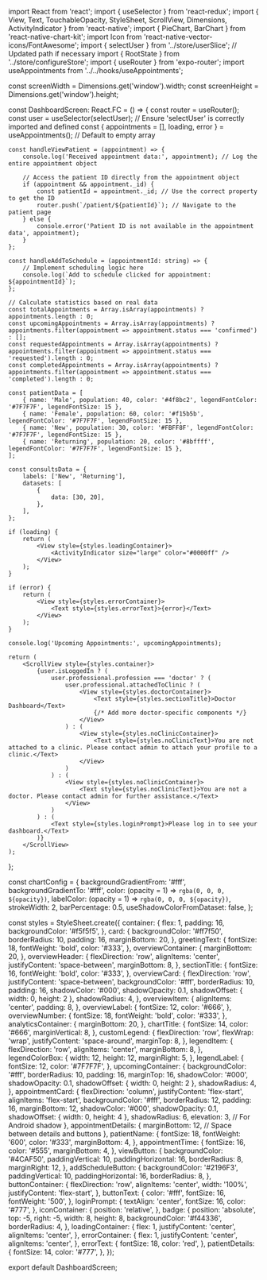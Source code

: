 import React from 'react';
import { useSelector } from 'react-redux';
import { View, Text, TouchableOpacity, StyleSheet, ScrollView, Dimensions, ActivityIndicator } from 'react-native';
import { PieChart, BarChart } from 'react-native-chart-kit';
import Icon from 'react-native-vector-icons/FontAwesome';
import { selectUser } from '../store/userSlice'; // Updated path if necessary
import { RootState } from '../store/configureStore';
import { useRouter } from 'expo-router';
import useAppointments from '../../hooks/useAppointments';

const screenWidth = Dimensions.get('window').width;
const screenHeight = Dimensions.get('window').height;

const DashboardScreen: React.FC = () => {
    const router = useRouter();
    const user = useSelector(selectUser); // Ensure 'selectUser' is correctly imported and defined
    const { appointments = [], loading, error } = useAppointments(); // Default to empty array

    const handleViewPatient = (appointment) => {
        console.log('Received appointment data:', appointment); // Log the entire appointment object
    
        // Access the patient ID directly from the appointment object
        if (appointment && appointment._id) {
            const patientId = appointment._id; // Use the correct property to get the ID
            router.push(`/patient/${patientId}`); // Navigate to the patient page
        } else {
            console.error('Patient ID is not available in the appointment data', appointment);
        }
    };

    const handleAddToSchedule = (appointmentId: string) => {
        // Implement scheduling logic here
        console.log(`Add to schedule clicked for appointment: ${appointmentId}`);
    };

    // Calculate statistics based on real data
    const totalAppointments = Array.isArray(appointments) ? appointments.length : 0;
    const upcomingAppointments = Array.isArray(appointments) ? appointments.filter(appointment => appointment.status === 'confirmed') : [];
    const requestedAppointments = Array.isArray(appointments) ? appointments.filter(appointment => appointment.status === 'requested').length : 0;
    const completedAppointments = Array.isArray(appointments) ? appointments.filter(appointment => appointment.status === 'completed').length : 0;

    const patientData = [
        { name: 'Male', population: 40, color: '#4f8bc2', legendFontColor: '#7F7F7F', legendFontSize: 15 },
        { name: 'Female', population: 60, color: '#f15b5b', legendFontColor: '#7F7F7F', legendFontSize: 15 },
        { name: 'New', population: 30, color: '#FBFF8F', legendFontColor: '#7F7F7F', legendFontSize: 15 },
        { name: 'Returning', population: 20, color: '#8bffff', legendFontColor: '#7F7F7F', legendFontSize: 15 },
    ];

    const consultsData = {
        labels: ['New', 'Returning'],
        datasets: [
            {
                data: [30, 20],
            },
        ],
    };

    if (loading) {
        return (
            <View style={styles.loadingContainer}>
                <ActivityIndicator size="large" color="#0000ff" />
            </View>
        );
    }

    if (error) {
        return (
            <View style={styles.errorContainer}>
                <Text style={styles.errorText}>{error}</Text>
            </View>
        );
    }

    console.log('Upcoming Appointments:', upcomingAppointments);

    return (
        <ScrollView style={styles.container}>
            {user.isLoggedIn ? (
                user.professional.profession === 'doctor' ? (
                    user.professional.attachedToClinic ? (
                        <View style={styles.doctorContainer}>
                            <Text style={styles.sectionTitle}>Doctor Dashboard</Text>
                            {/* Add more doctor-specific components */}
                        </View>
                    ) : (
                        <View style={styles.noClinicContainer}>
                            <Text style={styles.noClinicText}>You are not attached to a clinic. Please contact admin to attach your profile to a clinic.</Text>
                        </View>
                    )
                ) : (
                    <View style={styles.noClinicContainer}>
                        <Text style={styles.noClinicText}>You are not a doctor. Please contact admin for further assistance.</Text>
                    </View>
                )
            ) : (
                <Text style={styles.loginPrompt}>Please log in to see your dashboard.</Text>
            )}
        </ScrollView>
    );
};

const chartConfig = {
    backgroundGradientFrom: '#fff',
    backgroundGradientTo: '#fff',
    color: (opacity = 1) => `rgba(0, 0, 0, ${opacity})`,
    labelColor: (opacity = 1) => `rgba(0, 0, 0, ${opacity})`,
    strokeWidth: 2,
    barPercentage: 0.5,
    useShadowColorFromDataset: false,
};

const styles = StyleSheet.create({
    container: {
        flex: 1,
        padding: 16,
        backgroundColor: '#f5f5f5',
    },
    card: {
        backgroundColor: '#ff7f50',
        borderRadius: 10,
        padding: 16,
        marginBottom: 20,
    },
    greetingText: {
        fontSize: 18,
        fontWeight: 'bold',
        color: '#333',
    },
    overviewContainer: {
        marginBottom: 20,
    },
    overviewHeader: {
        flexDirection: 'row',
        alignItems: 'center',
        justifyContent: 'space-between',
        marginBottom: 8,
    },
    sectionTitle: {
        fontSize: 16,
        fontWeight: 'bold',
        color: '#333',
    },
    overviewCard: {
        flexDirection: 'row',
        justifyContent: 'space-between',
        backgroundColor: '#fff',
        borderRadius: 10,
        padding: 16,
        shadowColor: '#000',
        shadowOpacity: 0.1,
        shadowOffset: { width: 0, height: 2 },
        shadowRadius: 4,
    },
    overviewItem: {
        alignItems: 'center',
        padding: 8,
    },
    overviewLabel: {
        fontSize: 12,
        color: '#666',
    },
    overviewNumber: {
        fontSize: 18,
        fontWeight: 'bold',
        color: '#333',
    },
    analyticsContainer: {
        marginBottom: 20,
    },
    chartTitle: {
        fontSize: 14,
        color: '#666',
        marginVertical: 8,
    },
    customLegend: {
        flexDirection: 'row',
        flexWrap: 'wrap',
        justifyContent: 'space-around',
        marginTop: 8,
    },
    legendItem: {
        flexDirection: 'row',
        alignItems: 'center',
        marginBottom: 8,
    },
    legendColorBox: {
        width: 12,
        height: 12,
        marginRight: 5,
    },
    legendLabel: {
        fontSize: 12,
        color: '#7F7F7F',
    },
    upcomingContainer: {
        backgroundColor: '#fff',
        borderRadius: 10,
        padding: 16,
        marginTop: 16,
        shadowColor: '#000',
        shadowOpacity: 0.1,
        shadowOffset: { width: 0, height: 2 },
        shadowRadius: 4,
    },
    appointmentCard: {
        flexDirection: 'column',
        justifyContent: 'flex-start',
        alignItems: 'flex-start',
        backgroundColor: '#fff',
        borderRadius: 12,
        padding: 16,
        marginBottom: 12,
        shadowColor: '#000',
        shadowOpacity: 0.1,
        shadowOffset: { width: 0, height: 4 },
        shadowRadius: 6,
        elevation: 3, // For Android shadow
    },
    appointmentDetails: {
        marginBottom: 12, // Space between details and buttons
    },
    patientName: {
        fontSize: 18,
        fontWeight: '600',
        color: '#333',
        marginBottom: 4,
    },
    appointmentTime: {
        fontSize: 16,
        color: '#555',
        marginBottom: 4,
    },
    viewButton: {
        backgroundColor: '#4CAF50',
        paddingVertical: 10,
        paddingHorizontal: 16,
        borderRadius: 8,
        marginRight: 12,
    },
    addScheduleButton: {
        backgroundColor: '#2196F3',
        paddingVertical: 10,
        paddingHorizontal: 16,
        borderRadius: 8,
    },
    buttonContainer: {
        flexDirection: 'row',
        alignItems: 'center',
        width: '100%',
        justifyContent: 'flex-start',
    },
    buttonText: {
        color: '#fff',
        fontSize: 16,
        fontWeight: '500',
    },
    loginPrompt: {
        textAlign: 'center',
        fontSize: 16,
        color: '#777',
    },
    iconContainer: {
        position: 'relative',
    },
    badge: {
        position: 'absolute',
        top: -5,
        right: -5,
        width: 8,
        height: 8,
        backgroundColor: '#f44336',
        borderRadius: 4,
    },
    loadingContainer: {
        flex: 1,
        justifyContent: 'center',
        alignItems: 'center',
    },
    errorContainer: {
        flex: 1,
        justifyContent: 'center',
        alignItems: 'center',
    },
    errorText: {
        fontSize: 18,
        color: 'red',
    },
    patientDetails: {
        fontSize: 14,
        color: '#777',
    },
});

export default DashboardScreen;
